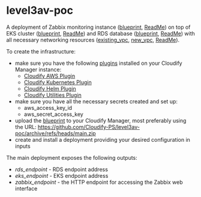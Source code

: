 # level3av-poc

A deployment of Zabbix monitoring instance ([blueprint](zabbix.yaml), [ReadMe](zabbix-helm/README.md)) on top of EKS cluster ([blueprint](eks.yaml), [ReadMe](eks/README.md)) and RDS database ([blueprint](rds.yaml), [ReadMe](rds/README.md)) with all necessary networking resources ([existing_vpc](existing_vpc.yaml), [new_vpc](new_vpc.yaml), [ReadMe](vpc/README.md)).  

To create the infrastructure:
- make sure you have the following [plugins](https://cloudify.co/plugins/) installed on your Cloudify Manager instance:
    - [Cloudify AWS Plugin](https://github.com/cloudify-cosmo/cloudify-aws-plugin/releases)
    - [Cloudify Kubernetes Plugin](https://github.com/cloudify-cosmo/cloudify-kubernetes-plugin/releases)
    - [Cloudify Helm Plugin](https://github.com/cloudify-incubator/cloudify-helm-plugin/releases)
    - [Cloudify Utilities Plugin](https://github.com/cloudify-incubator/cloudify-utilities-plugin/releases)
- make sure you have all the necessary secrets created and set up:
    - aws_access_key_id
    - aws_secret_access_key
- upload the [blueprint](blueprint.yaml) to your Cloudify Manager, most preferably using the URL: https://github.com/Cloudify-PS/level3av-poc/archive/refs/heads/main.zip
- create and install a deployment providing your desired configuration in inputs

The main deployment exposes the following outputs:
- _rds_endpoint_ - RDS endpoint address
- _eks_endpoint_ - EKS endpoint address
- _zabbix_endpoint_ - the HTTP endpoint for accessing the Zabbix web interface
